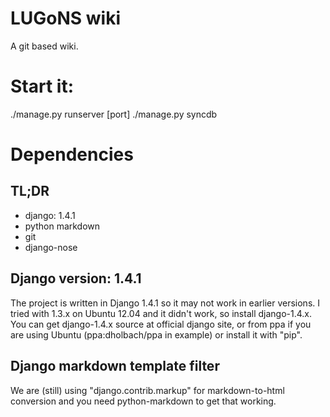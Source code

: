 # LUGoNS wiki

A git based wiki.

# Start it:

./manage.py runserver [port]
./manage.py syncdb


# Dependencies

## TL;DR

- django: 1.4.1
- python markdown
- git
- django-nose

## Django version: 1.4.1

The project is written in Django 1.4.1 so it may not work in earlier versions. I tried with 1.3.x on Ubuntu 12.04 and it didn't work, so install django-1.4.x. You can get django-1.4.x source at official django site, or from ppa if you are using Ubuntu (ppa:dholbach/ppa in example) or install it with "pip".

## Django markdown template filter

We are (still) using "django.contrib.markup" for markdown-to-html conversion and you need python-markdown to get that working.

